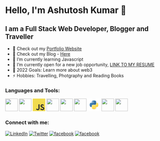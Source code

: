 # Hello, I'm Ashutosh Kumar  👋 

## I am a Full Stack Web Developer, Blogger and Traveller

- 🔭 Check out my [Portfolio Website](https://ashutosh-kumar23.netlify.app/)
- :blue_book: Check out my Blog - [Here](https://medium.com/@ashutosh-kumar)
- 🌱 I’m currently learning Javascript
- 🤔 I’m currently open for a new job opportunity, [LINK TO MY RESUME]()
- 🥅 2022 Goals: Learn more about web3
- ⚡ Hobbies: Travelling, Photgraphy and Reading Books

### Languages and Tools:

<code><img height="40" width="40" src="https://img.icons8.com/color/144/000000/html-5.png"></code>
<code><img height="40" width="40" src="https://img.icons8.com/color/144/000000/css3.png"></code>
<code><img height="40" width="40" src="https://raw.githubusercontent.com/github/explore/80688e429a7d4ef2fca1e82350fe8e3517d3494d/topics/javascript/javascript.png"></code>
<code><img height="40" width="40" src="https://img.icons8.com/ultraviolet/480/000000/react.png"></code>
<code><img height="40" width="40" src="https://img.icons8.com/color/48/000000/redux.png"></code>
<code><img height="40" width="40" src="https://images.vexels.com/media/users/3/166401/isolated/preview/b82aa7ac3f736dd78570dd3fa3fa9e24-java-programming-language-icon-by-vexels.png"></code>
<code><img height="40" width="40" src="https://raw.githubusercontent.com/github/explore/80688e429a7d4ef2fca1e82350fe8e3517d3494d/topics/python/python.png"></code>
<code><img height="40" width="40" src="https://cdn.iconscout.com/icon/free/png-512/mongodb-3-1175138.png"></code>
<code><img height="40" width="40" src="https://upload.wikimedia.org/wikipedia/commons/thumb/3/3f/Git_icon.svg/1024px-Git_icon.svg.png"></code>

### Connect with me:

<div>
   <a href="https://www.linkedin.com/in/ashutosh18k23/"><img src="https://img.shields.io/badge/Linkedin-0077b5?style=for-the-badge&logo=linkedin" alt="LinkedIn" /></a>
   <a href="https://twitter.com/Ashutosh_devtlk"><img alt="Twitter" title="Twitter" src="https://img.shields.io/badge/-Twitter-1DA1F2?style=for-the-badge&logo=twitter&logoColor=white"/></a>
   <a href="https://www.facebook.com/ashutosh18k23"><img src="https://img.shields.io/badge/Facebook-000000?style=for-the-badge&logo=facebook" alt="facebook" /></a>
   <a href="https://www.facebook.com/ashutosh18k23"><img src="https://img.shields.io/badge/Medium-000000?style=for-the-badge&logo=Medium" alt="facebook" /></a>
</div>

